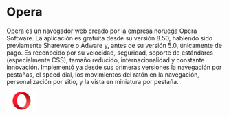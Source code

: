 # Opera

Opera es un navegador web creado por la empresa noruega Opera Software. La aplicación es gratuita desde su versión 8.50, habiendo sido previamente Shareware o Adware y, antes de su versión 5.0, únicamente de pago. Es reconocido por su velocidad, seguridad, soporte de estándares (especialmente CSS), tamaño reducido, internacionalidad y constante innovación. Implementó ya desde sus primeras versiones la navegación por pestañas, el speed dial, los movimientos del ratón en la navegación, personalización por sitio, y la vista en miniatura por pestaña.

<img src="https://github.com/raulvazquez007/SMX2-M8UF1A3.-Historia-de-la-webTasca/blob/main/opera.jpg" alt="opera" width="70"/>





